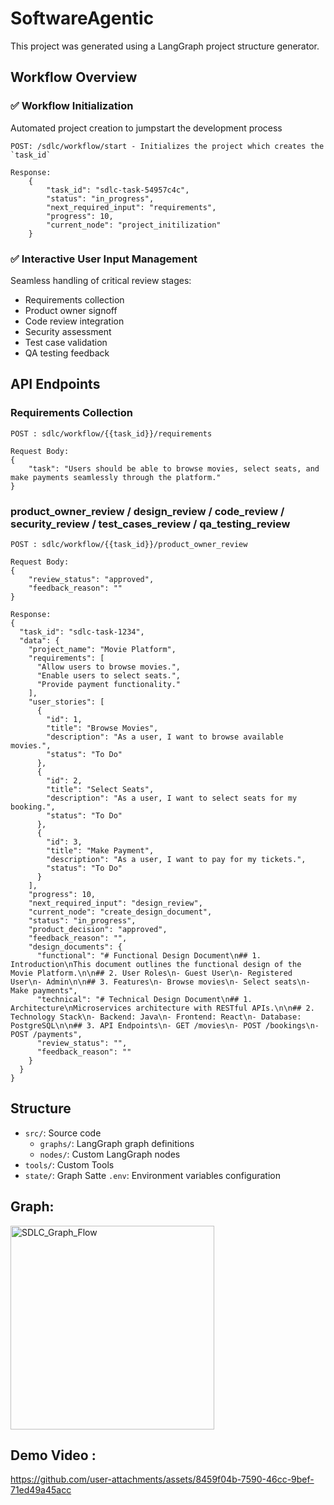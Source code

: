# SoftwareAgentic

This project was generated using a LangGraph project structure generator.

## Workflow Overview

### ✅ Workflow Initialization
Automated project creation to jumpstart the development process
```
POST: /sdlc/workflow/start - Initializes the project which creates the `task_id`

Response: 
    {
        "task_id": "sdlc-task-54957c4c",
        "status": "in_progress",
        "next_required_input": "requirements",
        "progress": 10,
        "current_node": "project_initilization"
    }
```

### ✅ Interactive User Input Management
Seamless handling of critical review stages:
- Requirements collection
- Product owner signoff
- Code review integration
- Security assessment
- Test case validation
- QA testing feedback

## API Endpoints

### Requirements Collection
```
POST : sdlc/workflow/{{task_id}}/requirements

Request Body: 
{
    "task": "Users should be able to browse movies, select seats, and make payments seamlessly through the platform."
}
```

### product_owner_review / design_review / code_review / security_review / test_cases_review / qa_testing_review

```
POST : sdlc/workflow/{{task_id}}/product_owner_review

Request Body: 
{
    "review_status": "approved",
    "feedback_reason": ""
}

Response: 
{
  "task_id": "sdlc-task-1234",
  "data": {
    "project_name": "Movie Platform",
    "requirements": [
      "Allow users to browse movies.",
      "Enable users to select seats.",
      "Provide payment functionality."
    ],
    "user_stories": [
      {
        "id": 1,
        "title": "Browse Movies",
        "description": "As a user, I want to browse available movies.",
        "status": "To Do"
      },
      {
        "id": 2,
        "title": "Select Seats",
        "description": "As a user, I want to select seats for my booking.",
        "status": "To Do"
      },
      {
        "id": 3,
        "title": "Make Payment",
        "description": "As a user, I want to pay for my tickets.",
        "status": "To Do"
      }
    ],
    "progress": 10,
    "next_required_input": "design_review",
    "current_node": "create_design_document",
    "status": "in_progress",
    "product_decision": "approved",
    "feedback_reason": "",
    "design_documents": {
      "functional": "# Functional Design Document\n## 1. Introduction\nThis document outlines the functional design of the Movie Platform.\n\n## 2. User Roles\n- Guest User\n- Registered User\n- Admin\n\n## 3. Features\n- Browse movies\n- Select seats\n- Make payments",
      "technical": "# Technical Design Document\n## 1. Architecture\nMicroservices architecture with RESTful APIs.\n\n## 2. Technology Stack\n- Backend: Java\n- Frontend: React\n- Database: PostgreSQL\n\n## 3. API Endpoints\n- GET /movies\n- POST /bookings\n- POST /payments",
      "review_status": "",
      "feedback_reason": ""
    }
  }
}

```

## Structure

- `src/`: Source code
  - `graphs/`: LangGraph graph definitions
  - `nodes/`: Custom LangGraph nodes
- `tools/`: Custom Tools
 - `state/`: Graph Satte 
`.env`: Environment variables configuration

## Graph: 

<img width="326" alt="SDLC_Graph_Flow" src="https://github.com/user-attachments/assets/15a57181-3a78-4ecc-ae22-bdea707f7229" />

## Demo Video : 

https://github.com/user-attachments/assets/8459f04b-7590-46cc-9bef-71ed49a45acc
